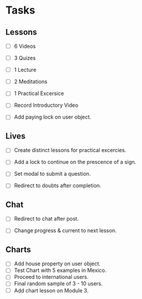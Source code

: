 # Tasks

## Lessons

- [ ] 6 Videos
- [ ] 3 Quizes
- [ ] 1 Lecture
- [ ] 2 Meditations
- [ ] 1 Practical Excersice
- [ ] Record Introductory Video 
- [ ] Add paying lock on user object.


## Lives

- [ ] Create distinct lessons for practical excercies.
- [ ] Add a lock to continue on the prescence of a sign.
- [ ] Set modal to submit a question.
- [ ] Redirect to doubts after completion.


## Chat

- [ ] Redirect to chat after post.
- [ ] Change progress & current to next lesson.


## Charts

- [ ] Add house property on user object.
- [ ] Test Chart with 5 examples in Mexico.
- [ ] Proceed to international users.
- [ ] Final random sample of 3 - 10 users.
- [ ] Add chart lesson on Module 3.
